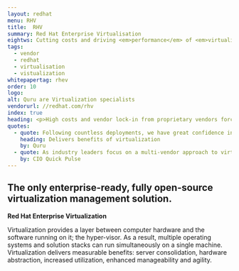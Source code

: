 ```yaml
---
layout: redhat
menu: RHV
title:  RHV
summary: Red Hat Enterprise Virtualisation
eightws: Cutting costs and driving <em>performance</em> of <em>virtualization</em> management  
tags:
  - vendor
  - redhat
  - virtualisation
  - vistualization
whitepapertag: rhev
order: 10
logo:
alt: Quru are Virtualization specialists
vendorurl: //redhat.com/rhv
index: true
heading: <p>High costs and vendor lock-in from proprietary vendors force many companies to adopt a dual hypervisor strategy. Red Hat Enterprise Virtualization uses open source to effectively support this strategy.</p><p>We believe that RHV is the preferred alternative to VMware in the key areas of cost, performance, functionality, scalability and interoperability. We recognise that Linux workloads can be run on VMware and Microsoft&rsquo;s Hyper-V, but are confident that Linux workloads run better using Red Hat Virtualization because of the full integration of the Linux stack.</p>
quotes:
  - quote: Following countless deployments, we have great confidence in RHV. It delivers the benefits our clients expect from virtualization with top performance, scalability, no vendor lock-in and up to 80% lower licensing costs.
    heading: Delivers benefits of virtualization
    by: Quru
  - quote: As industry leaders focus on a multi-vendor approach to virtualization, Red Hat Enterprise Virtualization 3.0 is emerging as the first choice in terms or scalability, functionality, interoperability, and performance.
    by: CIO Quick Pulse
---
```


## The only enterprise-ready, fully open-source virtualization management solution.

**Red Hat Enterprise Virtualization**

Virtualization provides a layer between computer hardware and the software running on it; the hyper-visor. As a result, multiple operating systems and solution stacks can run simultaneously on a single machine. Virtualization delivers measurable benefits: server consolidation, hardware abstraction, increased utilization, enhanced manageability and agility. 
